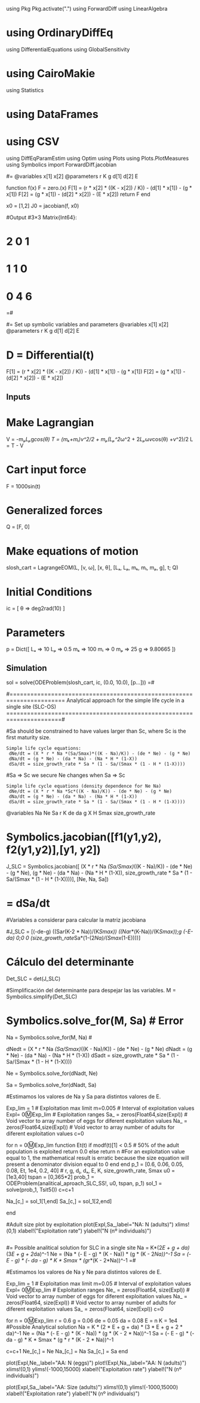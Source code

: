 using Pkg
Pkg.activate(".")
using ForwardDiff
using LinearAlgebra
# using OrdinaryDiffEq
using DifferentialEquations
using GlobalSensitivity
# using CairoMakie
using Statistics
# using DataFrames
# using CSV
using DiffEqParamEstim
using Optim
using Plots
using Plots.PlotMeasures
using Symbolics
import ForwardDiff.jacobian

#=
@variables x[1] x[2]
@parameters r K g d[1] d[2] E

function f(x)
    F = zero.(x)
    F[1]  = (r * x[2] * ((K - x[2]) / K)) - (d[1] * x[1]) - (g * x[1])
    F[2]  = (g * x[1]) - (d[2] * x[2]) - (E * x[2])
    return F
end

x0 = [1,2]
J0 = jacobian(f, x0)

#Output
#3×3 Matrix{Int64}:
# 2  0  1
# 1  1  0
# 0  4  6

=#


#= Set up symbolic variables and parameters
@variables x[1] x[2]
@parameters r K g d[1] d[2] E

# D = Differential(t)
F[1]  = (r * x[2] * ((K - x[2]) / K)) - (d[1] * x[1]) - (g * x[1])
F[2]  = (g * x[1]) - (d[2] * x[2]) - (E * x[2])


  ## Inputs
# Make Lagrangian
V = -mₚ*Lₚ*g*cos(θ)
T = (mₖ+mₗ)*v^2/2 + mₚ*(Lₚ^2*ω^2 + 2*Lₚ*ω*v*cos(θ) +v^2)/2
L = T - V

# Cart input force
F = 1000sin(t)

# Generalized forces
Q = [F, 0]

# Make equations of motion
slosh_cart = LagrangeEOM(L, [v, ω], [x, θ], [Lₐ, Lₚ, mₖ, mₗ, mₚ, g], t; Q)

# Initial Conditions
ic = [
    θ => deg2rad(10)
]

# Parameters
p = Dict([
    Lₐ => 10
    Lₚ => 0.5
    mₖ => 100
    mₗ => 0
    mₚ => 25
    g => 9.80665
])


## Simulation
sol = solve(ODEProblem(slosh_cart, ic, (0.0, 10.0), [p...]))
=#

#======================================================================
Analytical approach for the simple life cycle in a single site (SLC-OS)
======================================================================#

#Sa should be constrained to have values larger than Sc, where Sc is the first maturity size.
```
Simple life cycle equations:
 dNe/dt = (X * r * Na *(Sa/Smax)*((K - Na)/K)) - (de * Ne) - (g * Ne)
 dNa/dt = (g * Ne) - (da * Na) - (Na * H * (1-X))
 dSa/dt = size_growth_rate * Sa * (1 - Sa/(Smax * (1 - H * (1-X))))
```

#Sa => Sc we secure Ne changes when Sa => Sc 
```
Simple life cycle equations (density dependence for Ne Na)
 dNe/dt = (X * r * Na *Sc*((K - Na)/K)) - (de * Ne) - (g * Ne)
 dNa/dt = (g * Ne) - (da * Na) - (Na * H * (1-X))
 dSa/dt = size_growth_rate * Sa * (1 - Sa/(Smax * (1 - H * (1-X))))
```

@variables Na Ne Sa r K de da g X H Smax size_growth_rate 

# Symbolics.jacobian([f1(y1,y2), f2(y1,y2)],[y1, y2])

J_SLC = Symbolics.jacobian([
 (X * r * Na *(Sa/Smax)*((K - Na)/K)) - (de * Ne) - (g * Ne),
 (g * Ne) - (da * Na) - (Na * H * (1-X)),
 size_growth_rate * Sa * (1 - Sa/(Smax * (1 - H * (1-X))))], [Ne, Na, Sa])
 # = dSa/dt
#Variables a considerar para calcular la matriz jacobiana  


#J_SLC = [(-de-g) ((Sa*r*(K-2 * Na))/(K*Smax)) ((Na*r*(K-Na))/(K*Smax));g (-E-da) 0;0 0 (size_growth_rate*Sa*(1-(2*Na)/(Smax*(1-E))))]

# Cálculo del determinante
Det_SLC = det(J_SLC)



#Simplificación del determinante para despejar las las variables.
M = Symbolics.simplify(Det_SLC)


# Symbolics.solve_for(M, Sa) # Error

Na = Symbolics.solve_for(M, Na) #

dNedt = (X * r * Na *(Sa/Smax)*((K - Na)/K)) - (de * Ne) - (g * Ne)
dNadt = (g * Ne) - (da * Na) - (Na * H * (1-X))
dSadt = size_growth_rate * Sa * (1 - Sa/(Smax * (1 - H * (1-X))))


Ne = Symbolics.solve_for(dNadt, Ne)

Sa = Symbolics.solve_for(dNadt, Sa)

#Estimamos los valores de Na y Sa para distintos valores de E.

Exp_lim = 1                 # Exploitation max limit 
m=0.005                      # Interval of exploitation values 
Expl= 0:m:Exp_lim           # Exploitation ranges
Sa_ = zeros(Float64,size(Expl)) # Void vector to array number of eggs for diferent exploitation values
Na_ = zeros(Float64,size(Expl)) # Void vector to array number of adults for diferent exploitation values
c=0

for n = 0:m:Exp_lim
  function Et(t)
  if modf(t)[1] < 0.5         # 50% of the adult population is exploited
    return 0.0
  else
    return n                    #For an exploitation value equal to 1, the mathematical result is erratic because the size equation will present a denominator division equal to 0
  end
 end
 p_1 = [0.6, 0.06, 0.05, 0.08, Et, 1e4, 0.2, 40] # r, g, dⱼ, dₐ, E, K, size_growth_rate, Smax
 u0 = [1e3,40]
 tspan = [0,365*2]
 prob_1 = ODEProblem(analitical_aproach_SLC_SS!, u0, tspan, p_1)
 sol_1 = solve(prob_1, Tsit5())
 c=c+1

 Na_[c,] = sol_1[1,end]
 Sa_[c,] = sol_1[2,end]

end

#Adult size plot by exploitation
plot(Expl,Sa_,label="NA: N (adults)")
xlims!(0,1)
xlabel!("Exploitation rate")
ylabel!("N (nº individuals)") 



````````````````````````````````````````````````````

````````````````````````````````````````````````````

#= Possible analitical solution for SLC in a single site
  Na = K*(2*E + g + da)*(3*E + g + 2*da)^-1
  Ne = (Na * (- E - g) * (K - Na)) * (g * (K - 2*Na))^-1
  Sa = (- E - g) * (- da - g) * K * Smax * (g*r*(K - 2*Na))^-1
=#

#Estimamos los valores de Na y Ne para distintos valores de E.

Exp_lim = 1                 # Exploitation max limit 
m=0.05                      # Interval of exploitation values 
Expl= 0:m:Exp_lim           # Exploitation ranges
Ne_ = zeros(Float64, size(Expl)) # Void vector to array number of eggs for diferent exploitation values
Na_ = zeros(Float64, size(Expl)) # Void vector to array number of adults for diferent exploitation values
Sa_ = zeros(Float64, size(Expl))
c=0

for n = 0:m:Exp_lim
r = 0.6
g = 0.06
de = 0.05
da = 0.08 
E = n 
K = 1e4 
#Possible Analytical solution
Na = K * (2 * E + g + da) * (3 * E + g + 2 * da)^-1
Ne = (Na * (- E - g) * (K - Na)) * (g * (K - 2 * Na))^-1
Sa = (- E - g) * (- da - g) * K * Smax * (g * r * (K - 2 * Na))^-1

c=c+1
Ne_[c,] = Ne
Na_[c,] = Na
Sa_[c,] = Sa
end

plot(Expl,Ne_,label="AA: N (eggs)")
plot!(Expl,Na_,label="AA: N (adults)")
xlims!(0,1)
ylims!(-1000,15000)
xlabel!("Exploitation rate")
ylabel!("N (nº individuals)") 

plot(Expl,Sa_,label="AA: Size (adults)")
xlims!(0,1)
ylims!(-1000,15000)
xlabel!("Exploitation rate")
ylabel!("N (nº individuals)") 

